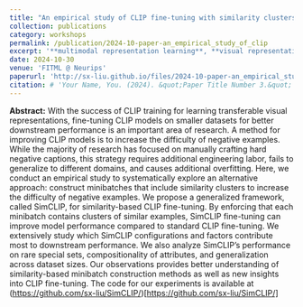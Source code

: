 ```yaml
---
title: "An empirical study of CLIP fine-tuning with similarity clusters"
collection: publications
category: workshops
permalink: /publication/2024-10-paper-an_empirical_study_of_clip
excerpt: '**multimodal representation learning**, **visual representation learning**, **CLIP fine-tuning**'
date: 2024-10-30
venue: 'FITML @ Neurips'
paperurl: 'http://sx-liu.github.io/files/2024-10-paper-an_empirical_study_of_clip.pdf'
citation: # 'Your Name, You. (2024). &quot;Paper Title Number 3.&quot; <i>GitHub Journal of Bugs</i>. 1(3).'
---
```


**Abstract:** With the success of CLIP training for learning transferable visual representations, fine-tuning CLIP models on smaller datasets for better downstream performance is an important area of research. A method for improving CLIP models is to increase the difficulty of negative examples. While the majority of research has focused on manually crafting hard negative captions, this strategy requires additional engineering labor, fails to generalize to different domains, and causes additional overfitting. Here, we conduct an empirical study to systematically explore an alternative approach: construct minibatches that include similarity clusters to increase the difficulty of negative examples. We propose a generalized framework, called SimCLIP, for similarity-based CLIP fine-tuning. By enforcing that each minibatch contains clusters of similar examples, SimCLIP fine-tuning can improve model performance compared to standard CLIP fine-tuning. We extensively study which SimCLIP configurations and factors contribute most to downstream performance. We also analyze SimCLIP’s performance on rare special sets, compositionality of attributes, and generalization across dataset sizes. Our observations provides better understanding of similarity-based minibatch construction methods as well as new insights into CLIP fine-tuning. The code for our experiments is available at (https://github.com/sx-liu/SimCLIP/)[https://github.com/sx-liu/SimCLIP/]
